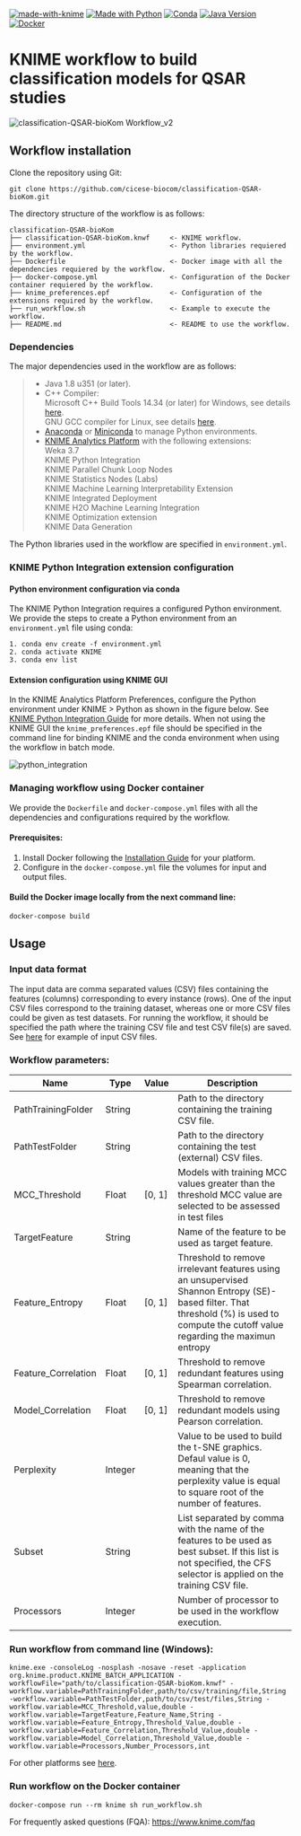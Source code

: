 [![made-with-knime](https://img.shields.io/badge/Made%20with-Knime-ffd700.svg)](https://www.knime.com/)
[![Made with Python](https://img.shields.io/badge/Python-=3.9-blue?logo=python&logoColor=white)](https://python.org "Go to Python homepage")
[![Conda](https://img.shields.io/badge/-conda-44A833?logo=anaconda&logoColor=FFFFFF&color=44A833)](https://docs.conda.io/en/latest/)
[![Java Version](https://img.shields.io/badge/Java->=1.8_u351-orange)](https://www.oracle.com/java/technologies/javase/8u351-relnotes.html)
[![Docker](https://badgen.net/badge/icon/docker?icon=docker&label)](https://www.docker.com/)

# KNIME workflow to build classification models for QSAR studies

![classification-QSAR-bioKom Workflow_v2](https://github.com/cicese-biocom/classification-QSAR-bioKom/assets/136017848/60606c02-f1a4-4e6b-8722-375ec2eb53d5)

## **Workflow installation**
Clone the repository using Git:
```
git clone https://github.com/cicese-biocom/classification-QSAR-bioKom.git
```
The directory structure of the workflow is as follows:
```
classification-QSAR-bioKom
├── classification-QSAR-bioKom.knwf     <- KNIME workflow.
├── environment.yml                     <- Python libraries requiered by the workflow.
├── Dockerfile                          <- Docker image with all the dependencies requiered by the workflow. 
├── docker-compose.yml                  <- Configuration of the Docker container requiered by the workflow. 
├── knime_preferences.epf               <- Configuration of the extensions required by the workflow. 
├── run_workflow.sh                     <- Example to execute the workflow. 
├── README.md                           <- README to use the workflow. 
```

### **Dependencies**
The major dependencies used in the workflow are as follows:

> - Java 1.8 u351 (or later). </br>
> - C++ Compiler: </br>
	Microsoft C++ Build Tools 14.34 (or later) for Windows, see details [here](https://visualstudio.microsoft.com/visual-cpp-build-tools/).</br>
	GNU GCC compiler for Linux, see details [here](https://gcc.gnu.org/).	
> - [Anaconda](https://www.anaconda.com/) or [Miniconda](https://docs.conda.io/projects/miniconda/en/latest/) to manage Python environments.
> - [KNIME Analytics Platform](https://www.knime.com/) with the following extensions: </br>
	Weka 3.7</br>
	KNIME Python Integration</br>
	KNIME Parallel Chunk Loop Nodes</br>
	KNIME Statistics Nodes (Labs)</br>
	KNIME Machine Learning Interpretability Extension</br>
	KNIME Integrated Deployment</br>
	KNIME H2O Machine Learning Integration</br>
	KNIME Optimization extension</br>
	KNIME Data Generation</br>

The Python libraries used in the workflow are specified in `environment.yml`.

### **KNIME Python Integration extension configuration**

#### **Python environment configuration via conda**
The KNIME Python Integration requires a configured Python environment. We provide the steps to create a Python environment from an `environment.yml` file using conda:
```
1. conda env create -f environment.yml
2. conda activate KNIME
3. conda env list
```

#### **Extension configuration using KNIME GUI**
In the KNIME Analytics Platform Preferences, configure the Python environment under KNIME > Python as shown in the figure below. 
See [KNIME Python Integration Guide](https://docs.knime.com/latest/python_installation_guide/#_introduction) for more details.
When not using the KNIME GUI the `knime_preferences.epf` file should be specified in the command line for binding KNIME 
and the conda environment when using the workflow in batch mode.


![python_integration](https://github.com/cicese-biocom/classification-QSAR-bioKom/assets/136017848/c442850c-4599-4d0b-8306-989a4963c631)

### **Managing workflow using Docker container**
We provide the `Dockerfile` and `docker-compose.yml` files with all the dependencies and configurations required by the workflow.
#### Prerequisites:
1. Install Docker following the [Installation Guide](https://docs.docker.com/engine/installation/) for your platform.
2. Configure in the `docker-compose.yml` file the volumes for input and output files.

#### Build the Docker image locally from the next command line:
```
docker-compose build
```

## **Usage**
### **Input data format**
The input data are comma separated values (CSV) files containing the features (columns) corresponding to every instance (rows). One of the input CSV files correspond to the training dataset, whereas one or more CSV files could be given
as test datasets. For running the workflow, it should be specified the path where the training CSV file and test CSV file(s) are saved. See [here](https://drive.google.com/file/d/1lBCmGVzCgowK5Jm42zz1hiPqMOpN8HMG/view?usp=sharing) for example of input CSV files.

### Workflow parameters:

|Name|Type|Value|Description|
|----|----|----|----|
|PathTrainingFolder|String||Path to the directory containing the training CSV file.|
|PathTestFolder|String||Path to the directory containing the test (external) CSV files.|
|MCC_Threshold|Float|[0, 1]|Models with training MCC values greater than the threshold MCC value are selected to be assessed in test files|
|TargetFeature|String||Name of the feature to be used as target feature.|
|Feature_Entropy|Float|[0, 1]|Threshold to remove irrelevant features using an unsupervised Shannon Entropy (SE)-based filter. That threshold (%) is used to compute the cutoff value regarding the maximun entropy|
|Feature_Correlation|Float|[0, 1]|Threshold to remove redundant features using Spearman correlation.|
|Model_Correlation|Float|[0, 1]|Threshold to remove redundant models using Pearson correlation.|
|Perplexity|Integer||Value to be used to build the t-SNE graphics. Defaul value is 0, meaning that the perplexity value is equal to square root of the number of features.|
|Subset|String||List separated by comma with the name of the features to be used as best subset. If this list is not specified, the CFS selector is applied on the training CSV file.|
|Processors|Integer||Number of processor to be used in the workflow execution.|

### Run workflow from command line (Windows):
```
knime.exe -consoleLog -nosplash -nosave -reset -application org.knime.product.KNIME_BATCH_APPLICATION -workflowFile="path/to/classification-QSAR-bioKom.knwf" -workflow.variable=PathTrainingFolder,path/to/csv/training/file,String -workflow.variable=PathTestFolder,path/to/csv/test/files,String -workflow.variable=MCC_Threshold,value,double -workflow.variable=TargetFeature,Feature_Name,String -workflow.variable=Feature_Entropy,Threshold_Value,double -workflow.variable=Feature_Correlation,Threshold_Value,double -workflow.variable=Model_Correlation,Threshold_Value,double -workflow.variable=Processors,Number_Processors,int 
```
For other platforms see [here](https://www.knime.com/faq#q12).

### **Run workflow on the Docker container**
```
docker-compose run --rm knime sh run_workflow.sh
```

For frequently asked questions (FQA): https://www.knime.com/faq

